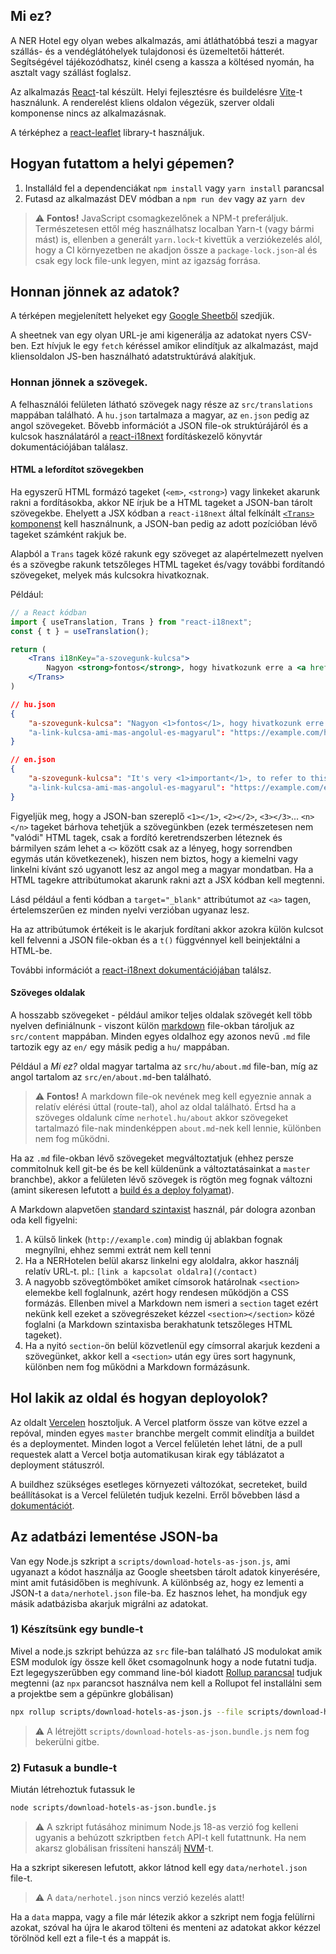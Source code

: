 ## Mi ez?

A NER Hotel egy olyan webes alkalmazás, ami átláthatóbbá teszi a magyar szállás- és a vendéglátóhelyek tulajdonosi és üzemeltetői hátterét. Segítségével tájékozódhatsz, kinél cseng a kassza a költésed nyomán, ha asztalt vagy szállást foglalsz.

Az alkalmazás [React](https://reactjs.org/)-tal készült. Helyi fejlesztésre és buildelésre [Vite](https://vitejs.dev/)-t használunk. A renderelést kliens oldalon végezük, szerver oldali komponense nincs az alkalmazásnak.

A térképhez a [react-leaflet](https://react-leaflet.js.org/) library-t használjuk.

## Hogyan futattom a helyi gépemen?

1. Installáld fel a dependenciákat `npm install` vagy `yarn install` parancsal
2. Futasd az alkalmazást DEV módban a `npm run dev` vagy az `yarn dev`

> ⚠️ **Fontos!** JavaScript csomagkezelőnek a NPM-t preferáljuk. Természetesen ettől még használhatsz localban Yarn-t (vagy bármi mást) is, ellenben a generált `yarn.lock`-t kivettük a verziókezelés alól, hogy a CI környezetben ne akadjon össze a `package-lock.json`-al és csak egy lock file-unk legyen, mint az igazság forrása.

## Honnan jönnek az adatok?

A térképen megjelenített helyeket egy [Google Sheetből](https://docs.google.com/spreadsheets/d/1FaeML93U76Fjh9GR7gbQhtb2O3Ga0ZY2honrYKyQQLo/edit#gid=0) szedjük.

A sheetnek van egy olyan URL-je ami kigenerálja az adatokat nyers CSV-ben. Ezt hívjuk le egy `fetch` kéréssel amikor elindítjuk az alkalmazást, majd kliensoldalon JS-ben használható adatstruktúrává alakítjuk.

### Honnan jönnek a szövegek.

A felhasználói felületen látható szövegek nagy része az `src/translations` mappában található. A `hu.json` tartalmaza a magyar, az `en.json` pedig az angol szövegeket. Bővebb információt a JSON file-ok struktúrájáról és a kulcsok használatáról a [react-i18next](https://react.i18next.com/) fordításkezelő könyvtár dokumentációjában találasz.

#### HTML a lefordítot szövegekben

Ha egyszerű HTML formázó tageket (`<em>`, `<strong>`) vagy linkeket akarunk rakni a fordításokba, akkor NE írjuk be a HTML tageket a JSON-ban tárolt szövegekbe.
Ehelyett a JSX kódban a `react-i18next` által felkínált [`<Trans>` komponenst](https://react.i18next.com/latest/trans-component) kell használnunk, a JSON-ban pedig az adott pozícióban lévő tageket számként rakjuk be.

Alapból a `Trans` tagek közé rakunk egy szöveget az alapértelmezett nyelven és a szövegbe rakunk tetszőleges HTML tageket és/vagy további fordítandó szövegeket, melyek más kulcsokra hivatkoznak.

Például:
```jsx
// a React kódban
import { useTranslation, Trans } from "react-i18next";
const { t } = useTranslation();

return (
    <Trans i18nKey="a-szovegunk-kulcsa">
        Nagyon <strong>fontos</strong>, hogy hivatkozunk erre a <a href={t('a-link-kulcsa-ami-mas-angolul-es-magyarul')} target="_blank">weboldalra</a> <em>itten ni</em>.
    </Trans>
)

```

```json
// hu.json
{
    "a-szovegunk-kulcsa": "Nagyon <1>fontos</1>, hogy hivatkozunk erre a <2>weboldalra</2> <3>itten ni</3>."
    "a-link-kulcsa-ami-mas-angolul-es-magyarul": "https://example.com/hu"
}
```

```json
// en.json
{
    "a-szovegunk-kulcsa": "It's very <1>important</1>, to refer to this <2>website</2> <3>here</3>."
    "a-link-kulcsa-ami-mas-angolul-es-magyarul": "https://example.com/en"
}
```

Figyeljük meg, hogy a JSON-ban szereplő `<1></1>`, `<2></2>`, `<3></3>`... `<n></n>` tageket bárhova tehetjük a szövegünkben (ezek természetesen nem "valódi" HTML tagek, csak a fordító keretrendszerben léteznek és bármilyen szám lehet a `<>` között csak az a lényeg, hogy sorrendben egymás után következenek), hiszen nem biztos, hogy a kiemelni vagy linkelni kívánt szó ugyanott lesz az angol meg a magyar mondatban. Ha a HTML tagekre attribútumokat akarunk rakni azt a JSX kódban kell megtenni. 

Lásd például a fenti kódban a `target="_blank"` attribútumot az `<a>` tagen, értelemszerűen ez minden nyelvi verzióban ugyanaz lesz.

Ha az attribútumok értékeit is le akarjuk fordítani akkor azokra külön kulcsot kell felvenni a JSON file-okban és a `t()` függvénnyel kell beinjektálni a HTML-be.

További információt a [react-i18next dokumentációjában](https://react.i18next.com/latest/trans-component) találsz.

#### Szöveges oldalak

A hosszabb szövegeket - például amikor teljes oldalak szövegét kell több nyelven definiálnunk - viszont külön [markdown](https://www.markdownguide.org/) file-okban tároljuk az `src/content` mappában. Minden egyes oldalhoz egy azonos nevű `.md` file tartozik egy az `en/` egy másik pedig a `hu/` mappában.

Például a _Mi ez?_ oldal magyar tartalma az `src/hu/about.md` file-ban, míg az angol tartalom az `src/en/about.md`-ben található.

> ⚠️ **Fontos!** A markdown file-ok nevének meg kell egyeznie annak a relatív elérési úttal (route-tal), ahol az oldal található. Értsd ha a szöveges oldalunk címe `nerhotel.hu/about` akkor szövegeket tartalmazó file-nak mindenképpen `about.md`-nek kell lennie, különben nem fog működni.

Ha az `.md` file-okban lévő szövegeket megváltoztatjuk (ehhez persze commitolnuk kell git-be és be kell küldenünk a változtatásainkat a `master` branchbe), akkor a felületen lévő szövegek is rögtön meg fognak változni (amint sikeresen lefutott a [build és a deploy folyamat](#hol-lakik-az-oldal-es-hogyan-deployolok)).

A Markdown alapvetően [standard szintaxist](https://www.markdownguide.org/basic-syntax/) használ, pár dologra azonban oda kell figyelni:

1. A külső linkek (`http://example.com`) mindig új ablakban fognak megnyílni, ehhez semmi extrát nem kell tenni
2. Ha a NERHotelen belül akarsz linkelni egy aloldalra, akkor használj relatív URL-t. pl.: `[link a kapcsolat oldalra](/contact)`
3. A nagyobb szövegtömböket amiket címsorok határolnak `<section>` elemekbe kell foglalnunk, azért hogy rendesen működjön a CSS formázás. Ellenben mivel a Markdown nem ismeri a `section` taget ezért nekünk kell ezeket a szövegrészeket kézzel `<section></section>` közé foglalni (a Markdown szintaxisba berakhatunk tetszőleges HTML tageket).
4. Ha a nyitó `section`-ön belül közvetlenül egy címsorral akarjuk kezdeni a szövegünket, akkor kell a `<section>` után egy üres sort hagynunk, különben nem fog működni a Markdown formázásunk.

## Hol lakik az oldal és hogyan deployolok?

Az oldalt [Vercelen](https://vercel.com/) hosztoljuk. A Vercel platform össze van kötve ezzel a repóval, minden egyes `master` branchbe mergelt commit elindítja a buildet és a deploymentet. Minden logot a Vercel felületén lehet látni, de a pull requestek alatt a Vercel botja automatikusan kirak egy táblázatot a deployment státuszról.

A buildhez szükséges esetleges környezeti változókat, secreteket, build beállításokat is a Vercel felületén tudjuk kezelni. Erről bővebben lásd a [dokumentációt](https://vercel.com/guides/how-to-add-vercel-environment-variables).

## Az adatbázi lementése JSON-ba

Van egy Node.js szkript a `scripts/download-hotels-as-json.js`, ami ugyanazt a kódot használja az Google sheetsben tárolt adatok kinyerésére, mint amit futásidőben is meghívunk. A különbség az, hogy ez lementi a JSON-t a `data/nerhotel.json` file-ba.
Ez hasznos lehet, ha mondjuk egy másik adatbázisba akarjuk migrálni az adatokat.

### 1) Készítsünk egy bundle-t

Mivel a node.js szkript behúzza az `src` file-ban található JS modulokat amik ESM modulok így össze kell őket csomagolnunk hogy a node futatni tudja.
Ezt legegyszerűbben egy command line-ból kiadott [Rollup parancsal](https://rollupjs.org/command-line-interface/) tudjuk megtenni (az `npx` parancsot használva nem kell a Rollupot fel installálni sem a projektbe sem a gépünkre globálisan)

```bash
npx rollup scripts/download-hotels-as-json.js --file scripts/download-hotels-as-json.bundle.js --format esm
```
> ⚠️ A létrejött `scripts/download-hotels-as-json.bundle.js` nem fog bekerülni gitbe.

### 2) Futasuk a bundle-t

Miután létrehoztuk futassuk le

```bash
node scripts/download-hotels-as-json.bundle.js
```

> ⚠️ A szkript futásához minimum Node.js 18-as verzió fog kelleni ugyanis a behúzott szkriptben `fetch` API-t kell futattnunk. Ha nem akarsz globálisan frissíteni hanszálj [NVM](https://github.com/nvm-sh/nvm)-t.

Ha a szkript sikeresen lefutott, akkor látnod kell egy `data/nerhotel.json` file-t.

> ⚠️ A `data/nerhotel.json` nincs verzió kezelés alatt!

Ha a `data` mappa, vagy a file már létezik akkor a szkript nem fogja felülírni azokat, szóval ha újra le akarod tölteni és menteni az adatokat akkor kézzel törölnöd kell ezt a file-t és a mappát is.
